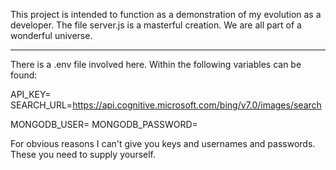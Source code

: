 This project is intended to function as a demonstration of my evolution as a developer. The file server.js is a masterful creation. We are all part of a wonderful universe.

---

There is a .env file involved here. Within the following variables can be found:

API_KEY=<key>
SEARCH_URL=https://api.cognitive.microsoft.com/bing/v7.0/images/search

MONGODB_USER=<user>
MONGODB_PASSWORD=<password>

For obvious reasons I can't give you keys and usernames and passwords. These you need to supply yourself.